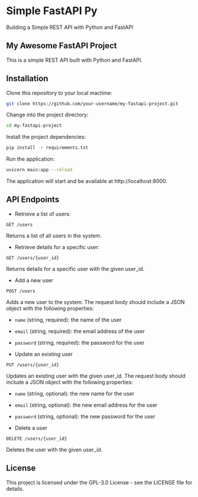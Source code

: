 # Simple FastAPI Py

Building a Simple REST API with Python and FastAPI

## My Awesome FastAPI Project

This is a simple REST API built with Python and FastAPI.

## Installation

Clone this repository to your local machine:
```bash
git clone https://github.com/your-username/my-fastapi-project.git
```
Change into the project directory:
```bash
cd my-fastapi-project
```

Install the project dependencies:
```bash
pip install -r requirements.txt
```

Run the application:
```bash
uvicorn main:app --reload
```

The application will start and be available at http://localhost:8000.

## API Endpoints

- Retrieve a list of users:

```http
GET /users
```

Returns a list of all users in the system.

- Retrieve details for a specific user:

```http
GET /users/{user_id}
```
Returns details for a specific user with the given user_id.

- Add a new user

```http
POST /users
```

Adds a new user to the system. The request body should include a JSON object with the following properties:

  - `name` (string, required): the name of the user
  - `email` (string, required): the email address of the user
  - `password` (string, required): the password for the user

- Update an existing user
```http
PUT /users/{user_id}
```

Updates an existing user with the given user_id. The request body should include a JSON object with the following properties:

  -  `name` (string, optional): the new name for the user
  -  `email` (string, optional): the new email address for the user
  -  `password` (string, optional): the new password for the user

- Delete a user

```http
DELETE /users/{user_id}
```

Deletes the user with the given user_id.

## License

This project is licensed under the GPL-3.0 License - see the LICENSE file for details.
